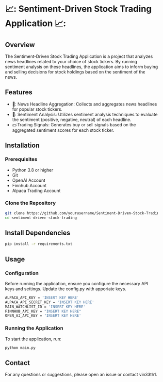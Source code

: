 # 📈: Sentiment-Driven Stock Trading Application 📈:
## Overview

The Sentiment-Driven Stock Trading Application is a project that analyzes news headlines related to your choice of stock tickers. By running sentiment analysis on these headlines, the application aims to inform buying and selling decisions for stock holdings based on the sentiment of the news.

## Features
- 📰: News Headline Aggregation: Collects and aggregates news headlines for popular stock tickers.
- 🤖: Sentiment Analysis: Utilizes sentiment analysis techniques to evaluate the sentiment (positive, negative, neutral) of each headline.
- 💵:Trading Signals: Generates buy or sell signals based on the aggregated sentiment scores for each stock ticker.

## Installation
### Prerequisites

- Python 3.8 or higher
- Git
- OpenAI Account
- Finnhub Account
- Alpaca Trading Account

### Clone the Repository

```bash
git clone https://github.com/yourusername/Sentiment-Driven-Stock-Trading.git
cd sentiment-driven-stock-trading
```

## Install Dependencies

```bash
pip install -r requirements.txt
```

## Usage
### Configuration

Before running the application, ensure you configure the necessary API keys and settings. Update the config.py with apporiate keys.

```bash
ALPACA_API_KEY = 'INSERT KEY HERE'
ALPACA_API_SECRET_KEY = 'INSERT KEY HERE'
MAIN_WATCHLIST_ID = 'INSERT KEY HERE'
FINNHUB_API_KEY = "INSERT KEY HERE"
OPEN_AI_API_KEY = 'INSERT KEY HERE'
```

### Running the Application

To start the application, run:

```bash
python main.py
```

## Contact

For any questions or suggestions, please open an issue or contact vin33th1.
